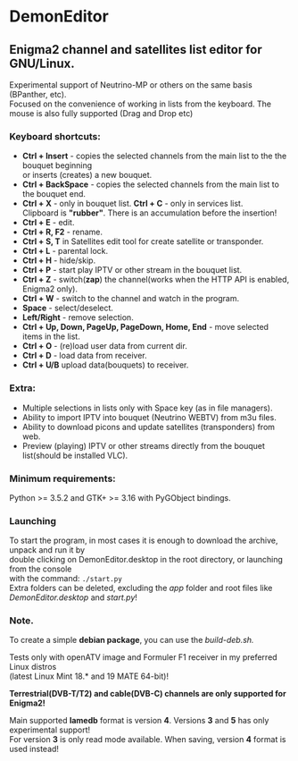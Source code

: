 # DemonEditor

## Enigma2 channel and satellites list editor for GNU/Linux.                                                                          
Experimental support of Neutrino-MP or others on the same basis (BPanther, etc).                                                   
Focused on the convenience of working in lists from the keyboard. The mouse is also fully supported (Drag and Drop etc)
### Keyboard shortcuts:                                                                                                                
* **Ctrl + Insert** - copies the selected channels from the main list to the the bouquet beginning                                                           
 or inserts (creates) a new bouquet.                                                                                    
* **Ctrl + BackSpace** - copies the selected channels from the main list to the bouquet end.                                                                                
* **Ctrl + X** - only in bouquet list. **Ctrl + C** - only in services list.                                                                 
Clipboard is **"rubber"**. There is an accumulation before the insertion!                                                              
* **Ctrl + E** - edit.                                                                                                                                                                                                                                                                                                                    
* **Ctrl + R, F2** - rename.                                                                                                                                                                                                                                                                                                                     
* **Ctrl + S, T** in Satellites edit tool for create satellite or transponder.                                                                 
* **Ctrl + L** - parental lock.                                                                                                          
* **Ctrl + H** - hide/skip.                                                                                                                                                                                                 
* **Ctrl + P** - start play IPTV or other stream in the bouquet list.                                                                                        
* **Ctrl + Z** - switch(**zap**) the channel(works when the HTTP API is enabled, Enigma2 only).                         
* **Ctrl + W** - switch to the channel and watch in the program.                                                                                                                                                                                                                                                                                                                                                                                                      
* **Space** - select/deselect.                                                                                                                                                                                                                                                                                                           
* **Left/Right** - remove selection.                                                                                       
* **Ctrl + Up, Down, PageUp, PageDown, Home, End** - move selected items in the list.                                   
* **Ctrl + O** - (re)load user data from current dir.                                                                   
* **Ctrl + D** - load data from receiver.                                                                                                                                                         
* **Ctrl + U/B** upload data(bouquets) to receiver.                                                                                                                                                                      
                                                                                                                                                                                                                                                                                                                                        
### Extra:                                                                                                                
* Multiple selections in lists only with Space key (as in file managers).                                                                                                                                                                                                                                                                                                                                                                                                         
* Ability to import IPTV into bouquet (Neutrino WEBTV) from m3u files.                                                  
* Ability to download picons and update satellites (transponders) from web.                                                                                                                                                                                                                            
* Preview (playing) IPTV or other streams directly from the bouquet list(should be installed VLC).                      
                                         
### Minimum requirements:
Python >= 3.5.2 and GTK+ >= 3.16 with PyGObject bindings.                                                               

### Launching                                                                                                           
To start the program, in most cases it is enough to download the archive, unpack and run it by                                                   
double clicking on DemonEditor.desktop in the root directory, or launching from the console                                                           
with the command: ```./start.py```                                                                              
Extra folders can be deleted, excluding the *app* folder and root files like *DemonEditor.desktop* and *start.py*!      
                                                                                                                                                                       
### Note.
To create a simple **debian package**, you can use the *build-deb.sh.*                                                         

Tests only with openATV image and Formuler F1 receiver in my preferred Linux distros                                    
(latest Linux Mint 18.* and 19 MATE 64-bit)!                                                                                                                                                       

**Terrestrial(DVB-T/T2) and cable(DVB-C) channels are only supported for Enigma2!**                                     

Main supported **lamedb** format is version **4**. Versions **3** and **5** has only experimental support!                                                                                                                                          
For version **3** is only read mode available. When saving, version **4** format is used instead!                                                                                                                       


